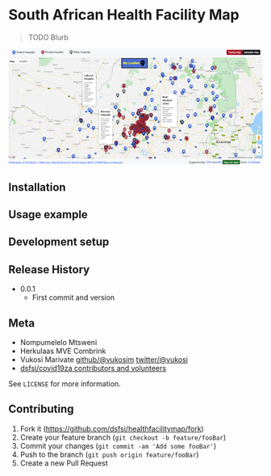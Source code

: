 # South African Health Facility Map
>  TODO Blurb

![](images/updatedmap.png)
## Installation


## Usage example


## Development setup


## Release History

* 0.0.1
    * First commit and version

## Meta

- Nompumelelo Mtsweni
- Herkulaas MVE Combrink
- Vukosi Marivate [github/@vukosim](https://github.com/vukosim) [twitter/@vukosi](https://twitter.com/vukosi)
- [dsfsi/covid19za contributors and volunteers](https://github.com/dsfsi/covid19za)

See ``LICENSE`` for more information.

## Contributing

1. Fork it (<https://github.com/dsfsi/healthfacilitymap/fork>)
2. Create your feature branch (`git checkout -b feature/fooBar`)
3. Commit your changes (`git commit -am 'Add some fooBar'`)
4. Push to the branch (`git push origin feature/fooBar`)
5. Create a new Pull Request
